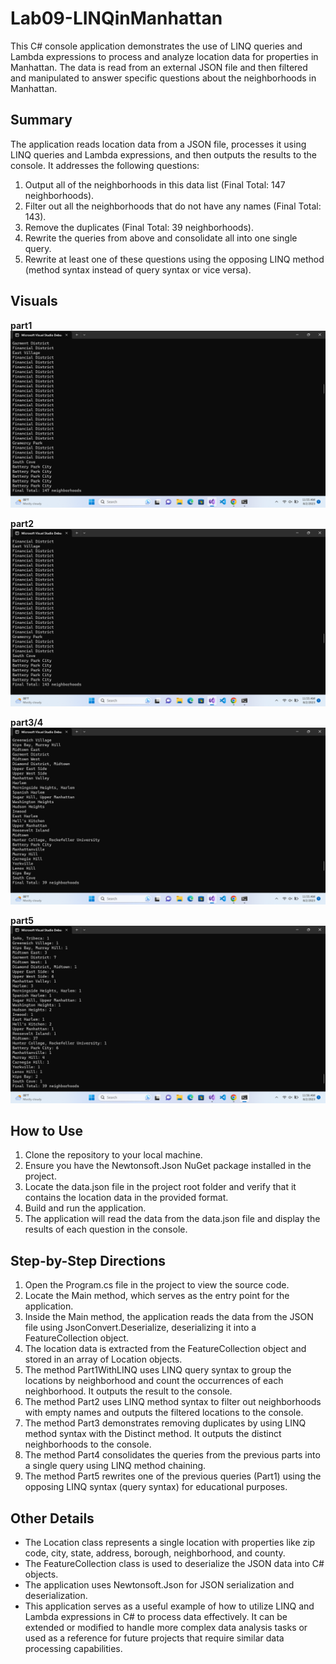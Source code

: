 # Lab09-LINQinManhattan
This C# console application demonstrates the use of LINQ queries and Lambda expressions to process and analyze location data for properties in Manhattan. The data is read from an external JSON file and then filtered and manipulated to answer specific questions about the neighborhoods in Manhattan.

## Summary
The application reads location data from a JSON file, processes it using LINQ queries and Lambda expressions, and then outputs the results to the console. It addresses the following questions:

1. Output all of the neighborhoods in this data list (Final Total: 147 neighborhoods).
1. Filter out all the neighborhoods that do not have any names (Final Total: 143).
1. Remove the duplicates (Final Total: 39 neighborhoods).
1. Rewrite the queries from above and consolidate all into one single query.
1. Rewrite at least one of these questions using the opposing LINQ method (method syntax instead of query syntax or vice versa).

## Visuals
**part1**
![part1](https://github.com/chillgatez/Lab09-LINQinManhattan/blob/Kelsee-Lab09/Screenshot%20(30).png?raw=true)

**part2**
![part2](https://github.com/chillgatez/Lab09-LINQinManhattan/blob/Kelsee-Lab09/Screenshot%20(31).png?raw=true)

**part3/4**
![part3](https://github.com/chillgatez/Lab09-LINQinManhattan/blob/Kelsee-Lab09/Screenshot%20(32).png?raw=true)

**part5**
![part5](https://github.com/chillgatez/Lab09-LINQinManhattan/blob/Kelsee-Lab09/Screenshot%20(34).png?raw=true)

## How to Use
1. Clone the repository to your local machine.
1. Ensure you have the Newtonsoft.Json NuGet package installed in the project.
1. Locate the data.json file in the project root folder and verify that it contains the location data in the provided format.
1. Build and run the application.
1. The application will read the data from the data.json file and display the results of each question in the console.

## Step-by-Step Directions
1. Open the Program.cs file in the project to view the source code.
1. Locate the Main method, which serves as the entry point for the application.
1. Inside the Main method, the application reads the data from the JSON file using JsonConvert.Deserialize, deserializing it into a FeatureCollection object.
1. The location data is extracted from the FeatureCollection object and stored in an array of Location objects.
1. The method Part1WithLINQ uses LINQ query syntax to group the locations by neighborhood and count the occurrences of each neighborhood. It outputs the result to the console.
1. The method Part2 uses LINQ method syntax to filter out neighborhoods with empty names and outputs the filtered locations to the console.
1. The method Part3 demonstrates removing duplicates by using LINQ method syntax with the Distinct method. It outputs the distinct neighborhoods to the console.
1. The method Part4 consolidates the queries from the previous parts into a single query using LINQ method chaining.
1. The method Part5 rewrites one of the previous queries (Part1) using the opposing LINQ syntax (query syntax) for educational purposes.

## Other Details
- The Location class represents a single location with properties like zip code, city, state, address, borough, neighborhood, and county.
- The FeatureCollection class is used to deserialize the JSON data into C# objects.
- The application uses Newtonsoft.Json for JSON serialization and deserialization.
- This application serves as a useful example of how to utilize LINQ and Lambda expressions in C# to process data effectively. It can be extended or modified to handle more complex data analysis tasks or used as a reference for future projects that require similar data processing capabilities.
